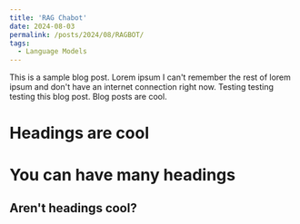 ```yaml
---
title: 'RAG Chabot'
date: 2024-08-03
permalink: /posts/2024/08/RAGBOT/
tags:
  - Language Models
---
```


This is a sample blog post. Lorem ipsum I can't remember the rest of lorem ipsum and don't have an internet connection right now. Testing testing testing this blog post. Blog posts are cool.

Headings are cool
======

You can have many headings
======

Aren't headings cool?
------